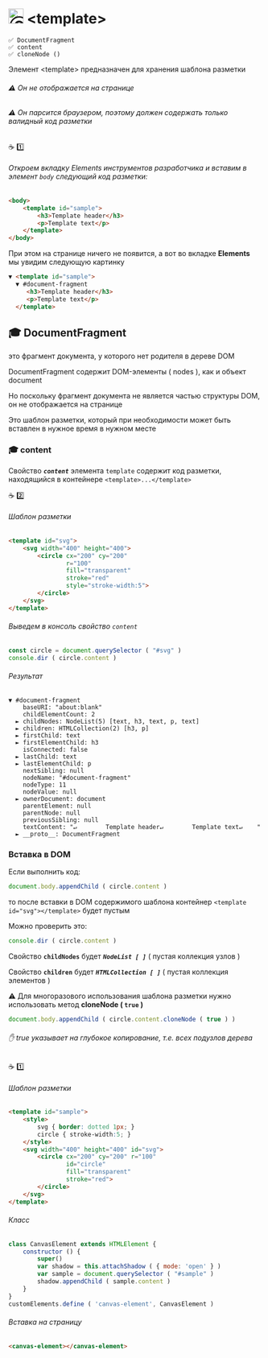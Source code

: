 # <img src="https://avatars2.githubusercontent.com/u/19735284?s=40&v=4" width="30" title="Ⓒ Irina Fylyppova ( garevna ) 2019"/> &lt;template>

    ✅ DocumentFragment
    ✅ content
    ✅ cloneNode ()

Элемент &lt;template> предназначен для хранения шаблона разметки
###### :warning: Он не отображается на странице
###### :warning: Он парсится браузером, поэтому должен содержать только валидный код разметки

:coffee: :one:
###### Откроем вкладку _Elements_ инструментов разработчика и вставим в элемент `body` следующий код разметки:
```html
<body>
    <template id="sample">
        <h3>Template header</h3>
        <p>Template text</p>
    </template>
</body>
```
При этом на странице ничего не появится, а вот во вкладке  **Elements**  мы увидим следующую картинку
```html
▼ <template id="sample">
  ▼ #document-fragment
     <h3>Template header</h3>
     <p>Template text</p>
  </template>
```
## :mortar_board: DocumentFragment
это фрагмент документа, у которого нет родителя в дереве DOM

DocumentFragment содержит DOM-элементы ( nodes ), как и объект document

Но поскольку фрагмент документа не является частью структуры DOM, он не отображается на странице

Это шаблон разметки, который при необходимости может быть вставлен в нужное время в нужном месте

### :mortar_board: content
Свойство  _**`content`**_  элемента  `template`  содержит код разметки, находящийся  в контейнере <code>&lt;template>...&lt;/template></code>


:coffee: :two:
###### Шаблон разметки
```html
<template id="svg">
    <svg width="400" height="400">
        <circle cx="200" cy="200"
                r="100"
                fill="transparent"
                stroke="red"
                style="stroke-width:5">
        </circle>
    </svg>
</template>
```
###### Выведем в консоль свойство `content`
```javascript
const circle = document.querySelector ( "#svg" )
console.dir ( circle.content )
```
###### Результат
```console
▼ #document-fragment
    baseURI: "about:blank"
    childElementCount: 2
  ► childNodes: NodeList(5) [text, h3, text, p, text]
  ► children: HTMLCollection(2) [h3, p]
  ► firstChild: text
  ► firstElementChild: h3
    isConnected: false
  ► lastChild: text
  ► lastElementChild: p
    nextSibling: null
    nodeName: "#document-fragment"
    nodeType: 11
    nodeValue: null
  ► ownerDocument: document
    parentElement: null
    parentNode: null
    previousSibling: null
    textContent: "↵        Template header↵        Template text↵    "
  ► __proto__: DocumentFragment
```
### Вставка в DOM

Если выполнить код:
```javascript
document.body.appendChild ( circle.content )
```
то после вставки в DOM содержимого шаблона контейнер  `<template id="svg"></template>`  будет пустым

Можно проверить это:
```javascript
console.dir ( circle.content )
```
Свойство  **`childNodes`**  будет  **_`NodeList [ ]`_**       ( пустая коллекция узлов )

Свойство  **`children`**  будет  **_`HTMLCollection [ ]`_**   ( пустая коллекция элементов )

:warning: Для многоразового использования шаблона разметки нужно использовать метод **cloneNode ( `true` )**
```javascript
document.body.appendChild ( circle.content.cloneNode ( true ) )
```
###### ✋ true указывает на глубокое копирование, т.е. всех подузлов дерева

:coffee: :one:
###### Шаблон разметки
```html
<template id="sample">
    <style>
        svg { border: dotted 1px; }
        circle { stroke-width:5; }
    </style>
    <svg width="400" height="400" id="svg">
        <circle cx="200" cy="200" r="100"
                id="circle"
                fill="transparent"
                stroke="red">
        </circle>
    </svg>
</template>
```
###### Класс
```javascript
class CanvasElement extends HTMLElement {
    constructor () {
        super()
        var shadow = this.attachShadow ( { mode: 'open' } )
        var sample = document.querySelector ( "#sample" )
        shadow.appendChild ( sample.content )
    }
}
customElements.define ( 'canvas-element', CanvasElement )
```
###### Вставка на страницу
```html
<canvas-element></canvas-element>
```
